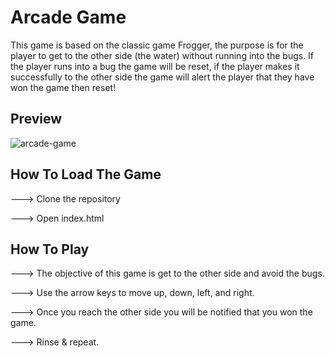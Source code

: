 # Arcade Game

This game is based on the classic game Frogger, the purpose is for the player to get to the other side (the water) without running into the bugs. If the player runs into a bug the game will be reset, if the player makes it successfully to the other side the game will alert the player that they have won the game then reset!

## Preview

![arcade-game](https://user-images.githubusercontent.com/32144404/37925655-c013cc90-30fa-11e8-8b02-6f8a741bff55.jpg)

## How To Load The Game

---> Clone the repository

---> Open index.html

## How To Play

---> The objective of this game is get to the other side and avoid the bugs.

---> Use the arrow keys to move up, down, left, and right.

---> Once you reach the other side you will be notified that you won the game.

---> Rinse & repeat.
